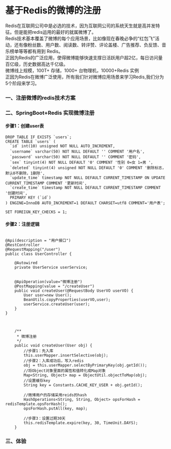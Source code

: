 # 基于Redis的微博的注册

Redis在互联网公司中是必选的技术，因为互联网公司的系统天生就是高并发特征。但是能把redis运用的最好的就属微博了。  
Redis技术基本覆盖了微博的每个应用场景，比如像现在春晚必争的“红包飞”活动，还有像粉丝数、用户数、阅读数、转评赞、评论盖楼、广告推荐、负反馈、音乐榜单等等都有用到 Redis。  
正因为Redis的广泛应用，使得微博能够快速支撑日活跃用户超2亿，每日访问量百亿级，历史数据高达千亿级。   
微博线上规模，100T+ 存储，1000+ 台物理机，10000+Redis 实例  
正因为Redis在微博广泛使用，所有我们针对微博应用场景来学习Redis,我们分为5个阶段来学习。  

### 一、注册微博的redis技术方案



### 二、SpringBoot+Redis 实现微博注册
#### 步骤1：创建user表
``` 
DROP TABLE IF EXISTS `users`;
CREATE TABLE `users` (
  `id` int(10) unsigned NOT NULL AUTO_INCREMENT,
  `username` varchar(50) NOT NULL DEFAULT '' COMMENT '用户名',
  `password` varchar(50) NOT NULL DEFAULT '' COMMENT '密码',
  `sex` tinyint(4) NOT NULL DEFAULT '0' COMMENT '性别 0=女 1=男 ',
  `deleted` tinyint(4) unsigned NOT NULL DEFAULT '0' COMMENT '删除标志，默认0不删除，1删除',
  `update_time` timestamp NOT NULL DEFAULT CURRENT_TIMESTAMP ON UPDATE CURRENT_TIMESTAMP COMMENT '更新时间',
  `create_time` timestamp NOT NULL DEFAULT CURRENT_TIMESTAMP COMMENT '创建时间',
  PRIMARY KEY (`id`)
) ENGINE=InnoDB AUTO_INCREMENT=1 DEFAULT CHARSET=utf8 COMMENT='用户表';

SET FOREIGN_KEY_CHECKS = 1;

```
#### 步骤2：注册逻辑
``` 

@Api(description = "用户接口")
@RestController
@RequestMapping("/user")
public class UserController {

    @Autowired
    private UserService userService;


    @ApiOperation(value="微博注册")
    @PostMapping(value = "/createUser")
    public void createUser(@RequestBody UserVO userVO) {
        User user=new User();
        BeanUtils.copyProperties(userVO,user);
        userService.createUser(user);
    }
}



    /**
     * 微博注册
     */
    public void createUser(User obj) {
        //步骤1：先入库
        this.userMapper.insertSelective(obj);
        //步骤2：入库成功后，写入redis
        obj = this.userMapper.selectByPrimaryKey(obj.getId());
        //将Object对象里面的属性和值转化成Map对象
        Map<String, Object> map = ObjectUtil.objectToMap(obj);
        //设置缓存key
        String key = Constants.CACHE_KEY_USER + obj.getId();

        //微博用户的存储采用reids的hash
        HashOperations<String, String, Object> opsForHash = redisTemplate.opsForHash();
        opsForHash.putAll(key, map);

        //步骤3：设置过期30天
        this.redisTemplate.expire(key, 30, TimeUnit.DAYS);
    }
```

### 三、体验




